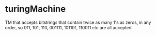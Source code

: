 # turingMachine
TM that accepts bitstrings  that contain twice as many 1's as zeros, in any order, so 011, 101, 110, 001111, 101101, 110011 etc are all accepted
